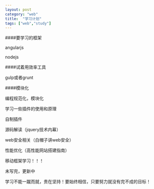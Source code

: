 ```yaml
---
layout: post
category: "web"
title:  "学习计划"
tags: ["web","study"]
---
```


####要学习的框架

angularjs

nodejs

####试着用效率工具

gulp或者grunt

####模块化

编程规范化，模块化

学习一些插件的使用和原理

自制插件

源码解读（jquery技术内幕）

web安全相关（白帽子讲web安全）

性能优化（高性能网站搭建指南）

移动框架学习！！！


未写完，更新中
<p class="sentence">学习不能一蹴而就，贵在坚持！要始终相信，只要努力就没有完不成的目标！</p>